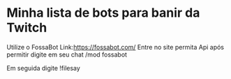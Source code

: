 # Minha lista de bots para banir da Twitch
Utilize o FossaBot
Link:https://fossabot.com/
Entre no site permita Api após permitir digite em seu chat /mod fossabot

Em seguida digite !filesay 
